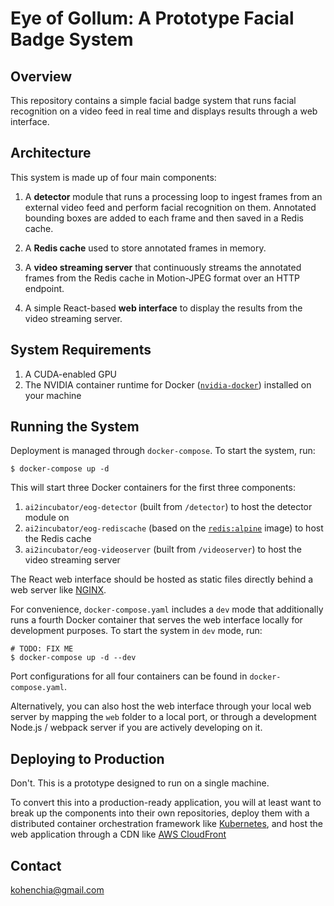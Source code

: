 # Eye of Gollum: A Prototype Facial Badge System

## Overview

This repository contains a simple facial badge system that runs facial recognition on a video feed in real time and displays results through a web interface.

## Architecture
This system is made up of four main components:

1. A **detector** module that runs a processing loop to ingest frames from an external video feed and perform facial recognition on them. Annotated bounding boxes are added to each frame and then saved in a Redis cache.

2. A **Redis cache** used to store annotated frames in memory.

3. A **video streaming server** that continuously streams the annotated frames from the Redis cache in Motion-JPEG format over an HTTP endpoint.

4. A simple React-based **web interface** to display the results from the video streaming server.

## System Requirements

1. A CUDA-enabled GPU
2. The NVIDIA container runtime for Docker ([`nvidia-docker`](https://github.com/NVIDIA/nvidia-docker)) installed on your machine

## Running the System

Deployment is managed through `docker-compose`. To start the system, run:

```
$ docker-compose up -d
```

This will start three Docker containers for the first three components:

1. `ai2incubator/eog-detector` (built from `/detector`) to host the detector module on 
2. `ai2incubator/eog-rediscache` (based on the [`redis:alpine`](https://hub.docker.com/_/redis/) image) to host the Redis cache
3. `ai2incubator/eog-videoserver` (built from `/videoserver`) to host the video streaming server

The React web interface should be hosted as static files directly behind a web server like [NGINX](https://www.nginx.com/).

For convenience, `docker-compose.yaml` includes a `dev` mode that additionally runs a fourth Docker container that serves the web interface locally for development purposes. To start the system in `dev` mode, run:

```
# TODO: FIX ME
$ docker-compose up -d --dev
```

Port configurations for all four containers can be found in `docker-compose.yaml`.

Alternatively, you can also host the web interface through your local web server by mapping the `web` folder to a local port, or through a development Node.js / webpack server if you are actively developing on it.

## Deploying to Production

Don't. This is a prototype designed to run on a single machine.

To convert this into a production-ready application, you will at least want to break up the components into their own repositories, deploy them with a distributed container orchestration framework like [Kubernetes](https://kubernetes.io/), and host the web application through a CDN like [AWS CloudFront](https://aws.amazon.com/cloudfront/)

## Contact

kohenchia@gmail.com
